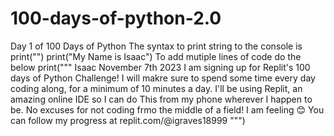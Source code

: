 # 100-days-of-python-2.0
Day 1 of 100 Days of Python
The syntax to print string to the console is print("")
print("My Name is Isaac")
To add mutiple lines of code do the below
print("""
Isaac
November 7th 2023
I am signing up for Replit's 100 days of Python
Challenge!
I will makre sure to spend some time every day coding 
along, for a minimum of 10 minutes a day. 
I'll be using Replit, an amazing online IDE so I can do 
This from my phone wherever I happen to be. No excuses 
for not coding frmo the middle of a field!
I am feeling 😊
You can follow my progress at replit.com/@igraves18999
""")
